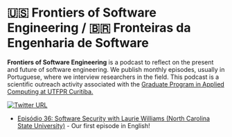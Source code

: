 #  🇺🇸 Frontiers of Software Engineering / 🇧🇷 Fronteiras da Engenharia de Software 

**Frontiers of Software Engineering** is a podcast to reflect on the present and future of software engineering. We publish monthly episodes, usually in Portuguese, where we interview researchers in the field. This podcast is a scientific outreach activity associated with the [Graduate Program in Applied Computing at UTFPR Curitiba.](https://bit.ly/42X2LFQ)


<!-- Are you interested in receiving emails about Fronteiras da Engenharia de Software? You will be notified of the release of each episode and other activities we are involved in. If yes, please fill out your information in [this form]().
-->


[![Twitter URL](https://img.shields.io/twitter/url/https/twitter.com/fronteirases.svg?style=social&label=Siga%20%40fronteirases)](https://twitter.com/fronteirases)

- [Episódio 36: Software Security with Laurie Williams (North Carolina State University)](https://youtu.be/WyTOtlY3NFY) - Our first episode in English!
